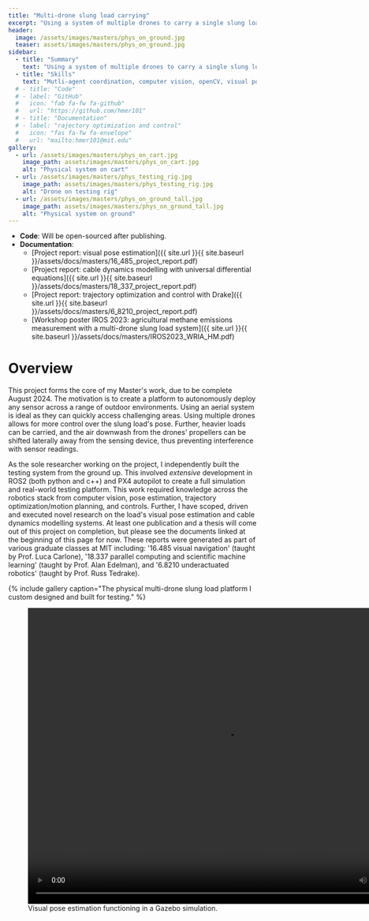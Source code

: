 ```yaml
---
title: "Multi-drone slung load carrying"
excerpt: "Using a system of multiple drones to carry a single slung load. Allows the carrying of heavier loads with more precise control over load pose."
header:
  image: /assets/images/masters/phys_on_ground.jpg
  teaser: assets/images/masters/phys_on_ground.jpg
sidebar:
  - title: "Summary"
    text: "Using a system of multiple drones to carry a single slung load. Allows the carrying of heavier loads with more precise control over load pose."
  - title: "Skills"
    text: "Mutli-agent coordination, computer vision, openCV, visual pose estimation, universal differential equations, machine learning, trajectory optimization, control, networking, ROS2, gazebo, PX4 autopilot, python, C++, julia, drake."
  # - title: "Code"
  # - label: "GitHub"
  #   icon: "fab fa-fw fa-github"
  #   url: "https://github.com/hmer101"
  # - title: "Documentation"
  # - label: "rajectory optimization and control"
  #   icon: "fas fa-fw fa-envelope"
  #   url: "mailto:hmer101@mit.edu"
gallery:
  - url: /assets/images/masters/phys_on_cart.jpg
    image_path: assets/images/masters/phys_on_cart.jpg
    alt: "Physical system on cart"
  - url: /assets/images/masters/phys_testing_rig.jpg
    image_path: assets/images/masters/phys_testing_rig.jpg
    alt: "Drone on testing rig"
  - url: /assets/images/masters/phys_on_ground_tall.jpg
    image_path: assets/images/masters/phys_on_ground_tall.jpg
    alt: "Physical system on ground"
---
```


- **Code**: Will be open-sourced after publishing. 
- **Documentation**:
  - [Project report: visual pose estimation]({{ site.url }}{{ site.baseurl }}/assets/docs/masters/16_485_project_report.pdf)
  - [Project report: cable dynamics modelling with universal differential equations]({{ site.url }}{{ site.baseurl }}/assets/docs/masters/18_337_project_report.pdf)
  - [Project report: trajectory optimization and control with Drake]({{ site.url }}{{ site.baseurl }}/assets/docs/masters/6_8210_project_report.pdf)
  - [Workshop poster IROS 2023: agricultural methane emissions measurement with a multi-drone slung load system]({{ site.url }}{{ site.baseurl }}/assets/docs/masters/IROS2023_WRIA_HM.pdf)


# Overview
This project forms the core of my Master's work, due to be complete August 2024. The motivation is to create a platform to autonomously deploy any sensor across a range of outdoor environments. Using an aerial system is ideal as they can quickly access challenging areas. Using multiple drones allows for more control over the slung load's pose. Further, heavier loads can be carried, and the air downwash from the drones' propellers can be shifted laterally away from the sensing device, thus preventing interference with sensor readings.

As the sole researcher working on the project, I independently built the testing system from the ground up. This involved *extensive* development in ROS2 (both python and c++) and PX4 autopilot to create a full simulation and real-world testing platform. This work required knowledge across the robotics stack from computer vision, pose estimation, trajectory optimization/motion planning, and controls. Further, I have scoped, driven and executed novel research on the load's visual pose estimation and cable dynamics modelling systems. At least one publication and a thesis will come out of this project on completion, but please see the documents linked at the beginning of this page for now. These reports were generated as part of various graduate classes at MIT including: '16.485 visual navigation' (taught by Prof. Luca Carlone), '18.337 parallel computing and scientific machine learning' (taught by Prof. Alan Edelman), and '6.8210 underactuated robotics' (taught by Prof. Russ Tedrake).


{% include gallery caption="The physical multi-drone slung load platform I custom designed and built for testing." %}

<figure>
  <video width="800" height="600" controls>
    <source src="{{ site.url }}{{ site.baseurl }}/assets/images/masters/16.485_compiled_videos.mp4" type="video/mp4">
    Your browser does not support the video tag.
  </video>
    <figcaption>Visual pose estimation functioning in a Gazebo simulation.</figcaption>
</figure>


<!-- # Visual Pose Estimation


# Cable Dynamics Modelling


# Trajectory Optimization and Control


# Application: Measuring Methane Emissions -->